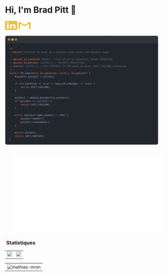 # Hi, I'm Brad Pitt 👋

<a href="https://www.linkedin.com/in/mathias-mauraisin/" target="blank"><img align="center" src="./icons/linkedin.svg" alt="https://www.linkedin.com/in/mathias-mauraisin/" height="30" width="40" /></a>
<a href="emailto:mathias.mauraisin.pro@gmail.com" target="blank"><img align="center" src="./icons/gmail.svg" alt="redrew" height="30" width="40" /></a>




![snap](images/Snap_dark.png?raw=true)


<!-- [![My Skills](https://skillicons.dev/icons?i=c,cpp,html,css,js,ts,)](https://skillicons.dev) -->

<br>

<img src="./icons.svg" style="margin-left: 20px">




### &nbsp;Statistiques



<!-- [![mamaurai's 42 stats](https://badge42.vercel.app/api/v2/cl1l4qz93000609l4yixitcl4/stats?cursusId=21&coalitionId=45)](https://github.com/JaeSeoKim/badge42) -->


<style>
table {
    border-collapse: collapse;
}
table, th, td {
   border: 0px solid black;
}
blockquote {
    border-left: solid blue;
    padding-left: 10px;
}
</style>

<table style="border: 0">
  <tr>
    <td valign="top"><img src="https://github-readme-stats.vercel.app/api/top-langs/?username=mathias-mrsn&layout=compact&bg_color=22272E&title_color=f8f8f8&text_color=f8f8f8&icon_color=f8f8f8&border_color=22272E"/></td>
    <td valign="top"><img src="https://github-readme-stats.vercel.app/api?username=mathias-mrsn&show_icons=true&title_color=ffffff&icon_color=34abeb&text_color=daf7dc&bg_color=22272E"/></td>
  </tr>
</table>
<table>
  <tr>
    <td><img align="center" src="https://streak-stats.demolab.com?user=mathias-mrsn&theme=github-dark-dimmed" alt="mathias-mrsn" /></td>
  </tr>
</table>